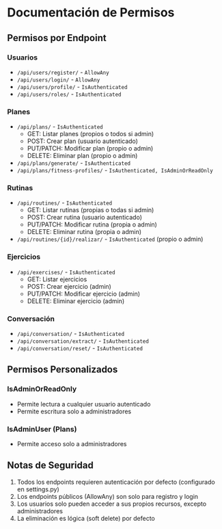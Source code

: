 # Documentación de Permisos

## Permisos por Endpoint

### Usuarios
- `/api/users/register/` - `AllowAny`
- `/api/users/login/` - `AllowAny`
- `/api/users/profile/` - `IsAuthenticated`
- `/api/users/roles/` - `IsAuthenticated`

### Planes
- `/api/plans/` - `IsAuthenticated`
  - GET: Listar planes (propios o todos si admin)
  - POST: Crear plan (usuario autenticado)
  - PUT/PATCH: Modificar plan (propio o admin)
  - DELETE: Eliminar plan (propio o admin)
- `/api/plans/generate/` - `IsAuthenticated`
- `/api/plans/fitness-profiles/` - `IsAuthenticated, IsAdminOrReadOnly`

### Rutinas
- `/api/routines/` - `IsAuthenticated`
  - GET: Listar rutinas (propias o todas si admin)
  - POST: Crear rutina (usuario autenticado)
  - PUT/PATCH: Modificar rutina (propia o admin)
  - DELETE: Eliminar rutina (propia o admin)
- `/api/routines/{id}/realizar/` - `IsAuthenticated` (propio o admin)

### Ejercicios
- `/api/exercises/` - `IsAuthenticated`
  - GET: Listar ejercicios
  - POST: Crear ejercicio (admin)
  - PUT/PATCH: Modificar ejercicio (admin)
  - DELETE: Eliminar ejercicio (admin)

### Conversación
- `/api/conversation/` - `IsAuthenticated`
- `/api/conversation/extract/` - `IsAuthenticated`
- `/api/conversation/reset/` - `IsAuthenticated`

## Permisos Personalizados

### IsAdminOrReadOnly
- Permite lectura a cualquier usuario autenticado
- Permite escritura solo a administradores

### IsAdminUser (Plans)
- Permite acceso solo a administradores

## Notas de Seguridad
1. Todos los endpoints requieren autenticación por defecto (configurado en settings.py)
2. Los endpoints públicos (AllowAny) son solo para registro y login
3. Los usuarios solo pueden acceder a sus propios recursos, excepto administradores
4. La eliminación es lógica (soft delete) por defecto 